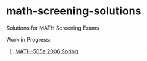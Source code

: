 # math-screening-solutions
Solutions for MATH Screening Exams

Work in Progress:

1. [MATH-505a 2006 Spring](http://sa)
